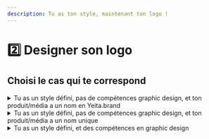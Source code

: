 ```yaml
---
description: Tu as ton style, maintenant ton logo !
---
```


# 2️⃣ Designer son logo

## Choisi le cas qui te correspond

<details>

<summary>Tu as un style défini, pas de compétences graphic design, et ton produit/média a un nom en Yeita.brand</summary>

Tu as de la chance ! :four\_leaf\_clover:\
Nous avons fait un [template Figma pour toi](https://www.figma.com/board/iljfC21N8IFDYCuenpB4kz/Yeita.logo-Generator?node-id=0%3A1\&t=46GvGIjqJ8Lj7moB-1), afin que tu génères de toi-même ton logo.

_<mark style="color:blue;">Pour la convention de nommage de la brand et des URL liés, reporte-toi au</mark>_ [seo.md](../branding-yeita/seo.md "mention")

</details>

<details>

<summary>Tu as un style défini, pas de compétences graphic design, et ton produit/média a un nom unique</summary>

Tu vas devoir [faire-appel-au-yeita.studio.md](../faire-appel-au-yeita.studio.md "mention") pour construire ton logo.&#x20;

S'ils n'ont pas de bande passante pour toi, tu vas devoir faire appel à un prestataire externe. Voici une liste de brand designers pour t'aider :&#x20;

* [Hervé Studio](https://www.herve.paris/) (trendy, quali, prix hauts)
* [Viens-là](https://viens-la.com/) (adorables, quali, prix normaux)
* Ou sur [Malt](https://www.malt.fr/s?q=brand+designer\&sourceComponent=home\_unlogged) (mais lis bien les avis, steuplé :sweat\_smile:)

</details>

<details>

<summary>Tu as un style défini, et des compétences en graphic design</summary>

* Assemble tes couleurs et tes typos, et inspire-toi de tes mises en page, pour sketcher 2 ou 3 pistes de logos.\
  _<mark style="color:blue;">Utilises n'importe quel medium et situation qui débloques ta créativité : seul·e, devant un tableau, à plusieurs, sur du papier, dehors... nous ne te conseillons pas de partir direct sur une version Figma finale, ou tu pourrais te perdre dans des détails et t'empêcher d'avancer.</mark>_
* Parles-en à la communauté ! Fais voter les gens sur tes pistes, fais voter ton public cible.\
  _<mark style="color:blue;">Reste simple. Le but est de sortir un logo dont tu es fièr·e à 80% rapidement, afin de le décliner. Tu itéreras dessus ensuite.</mark>_
* Passe à la suite en autonomie : [decliner-sa-brand.md](decliner-sa-brand.md "mention")

</details>
